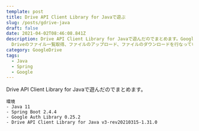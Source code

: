 ```yaml
---
template: post
title: Drive API Client Library for Javaで遊ぶ
slug: /posts/gdrive-java
draft: false
date: 2021-04-02T08:46:08.841Z
description: Drive API Client Library for Javaで遊んだのでまとめます。Google
  Driveのファイル一覧取得、ファイルのアップロード、ファイルのダウンロードを行なっています。
category: GoogleDrive
tags:
  - Java
  - Spring
  - Google
---
```

Drive API Client Library for Javaで遊んだのでまとめます。

```
環境
- Java 11
- Spring Boot 2.4.4
- Google Auth Library 0.25.2
- Drive API Client Library for Java v3-rev20210315-1.31.0
```

